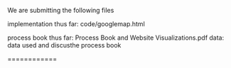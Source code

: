 We are submitting the following files

implementation thus far: code/googlemap.html

process book thus far: Process Book and Website Visualizations.pdf 
data: data used and discusthe process book

============
